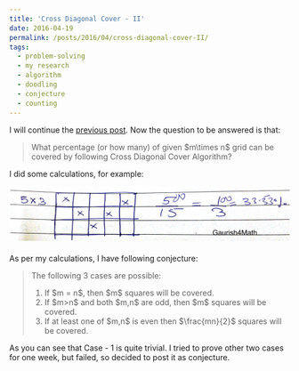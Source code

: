 ```yaml
---
title: 'Cross Diagonal Cover - II'
date: 2016-04-19
permalink: /posts/2016/04/cross-diagonal-cover-II/
tags:
  - problem-solving
  - my research
  - algorithm
  - doodling
  - conjecture
  - counting
---
```


I will continue the <a href="https://gkorpal.github.io/posts/2016/04/cross-diagonal-cover-I/" target="_blank">previous post</a>. Now the question to  be answered is that:

<blockquote>What percentage (or how many) of given $m\times n$ grid can be covered by following Cross Diagonal Cover Algorithm?</blockquote>

I did some calculations, for example:

<div style="width:image width px; font-size:80%; text-align:center;"><img src="/images/new-doc-16_11.jpg" style="padding-bottom:0.5em;"/> </div>

As per my calculations, I have following conjecture:

<blockquote>The following 3 cases are possible:
<ol>
	<li>If $m = n$, then $m$ squares will be covered.</li>
	<li>If $m>n$ and both $m,n$ are odd, then $m$ squares will be covered.</li>
	<li>If at least one of $m,n$ is even then $\frac{mn}{2}$ squares will be covered.</li>
</ol>
</blockquote>

As you can see that Case - 1 is quite trivial. I tried to prove other two cases for one week, but failed, so decided to post it as conjecture.
